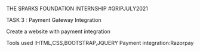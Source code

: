 THE SPARKS FOUNDATION INTERNSHIP #GRIPJULY2021

TASK 3 : Payment Gateway Integration

Create a website with payment integration

Tools used :HTML,CSS,BOOTSTRAP,JQUERY
Payment integration:Razorpay
